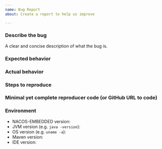 ```yaml
---
name: Bug Report
about: Create a report to help us improve

---
```


### Describe the bug

A clear and concise description of what the bug is.

### Expected behavior

### Actual behavior

### Steps to reproduce

### Minimal yet complete reproducer code (or GitHub URL to code)

### Environment

- NACOS-EMBEDDED version:
- JVM version (e.g. `java -version`):
- OS version (e.g. `uname -a`):
- Maven version:
- IDE version:
